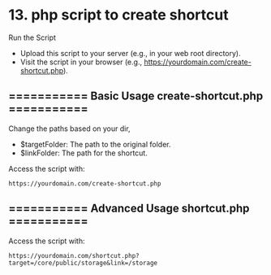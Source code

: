 # 13. php script to create shortcut

Run the Script
- Upload this script to your server (e.g., in your web root directory).
- Visit the script in your browser (e.g., https://yourdomain.com/create-shortcut.php).


## =========== Basic Usage create-shortcut.php ===========
Change the paths based on your dir,
- $targetFolder: The path to the original folder.
- $linkFolder: The path for the shortcut.

Access the script with:
```code
https://yourdomain.com/create-shortcut.php
```


## =========== Advanced Usage shortcut.php ===========
Access the script with:
```code
https://yourdomain.com/shortcut.php?target=/core/public/storage&link=/storage
```

